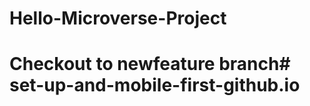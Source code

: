 # Hello-Microverse-Project

# Checkout to newfeature branch#   s e t - u p - a n d - m o b i l e - f i r s t - g i t h u b . i o  
 